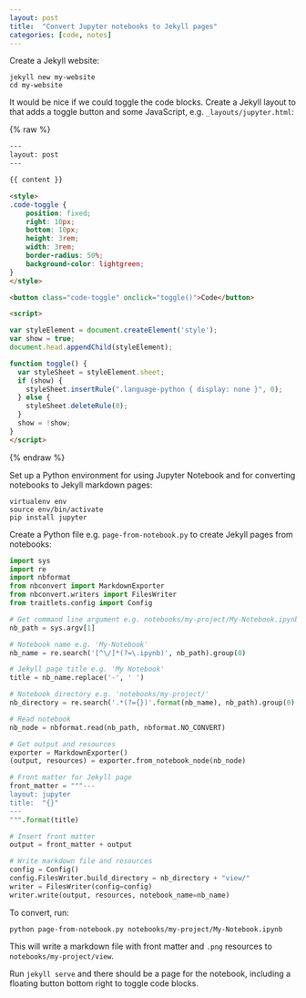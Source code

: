 ```yaml
---
layout: post
title:  "Convert Jupyter notebooks to Jekyll pages"
categories: [code, notes]
---
```


Create a Jekyll website:

```
jekyll new my-website
cd my-website
```

It would be nice if we could toggle the code blocks. Create a Jekyll layout to that adds a toggle button and some JavaScript, e.g. `_layouts/jupyter.html`:

{% raw %}
```html
---
layout: post
---

{{ content }}

<style>
.code-toggle {
    position: fixed;
    right: 10px;
    bottom: 10px;
    height: 3rem;
    width: 3rem;
    border-radius: 50%;
    background-color: lightgreen;
}
</style>

<button class="code-toggle" onclick="toggle()">Code</button>

<script>

var styleElement = document.createElement('style');
var show = true;
document.head.appendChild(styleElement);

function toggle() {
  var styleSheet = styleElement.sheet;
  if (show) {
    styleSheet.insertRule(".language-python { display: none }", 0);
  } else {
    styleSheet.deleteRule(0);
  }
  show = !show;
}
</script>
```
{% endraw %}

Set up a Python environment for using Jupyter Notebook and for converting notebooks to Jekyll markdown pages:

```
virtualenv env
source env/bin/activate
pip install jupyter
```

Create a Python file e.g. `page-from-notebook.py` to create Jekyll pages from notebooks:

```python
import sys
import re
import nbformat
from nbconvert import MarkdownExporter
from nbconvert.writers import FilesWriter
from traitlets.config import Config

# Get command line argument e.g. notebooks/my-project/My-Notebook.ipynb
nb_path = sys.argv[1]

# Notebook name e.g. 'My-Notebook'
nb_name = re.search('[^\/]*(?=\.ipynb)', nb_path).group(0)

# Jekyll page title e.g. 'My Notebook'
title = nb_name.replace('-', ' ')

# Notebook directory e.g. 'notebooks/my-project/'
nb_directory = re.search('.*(?={})'.format(nb_name), nb_path).group(0)

# Read notebook
nb_node = nbformat.read(nb_path, nbformat.NO_CONVERT)

# Get output and resources
exporter = MarkdownExporter()
(output, resources) = exporter.from_notebook_node(nb_node)

# Front matter for Jekyll page
front_matter = """---
layout: jupyter
title:  "{}"
---
""".format(title)

# Insert front matter
output = front_matter + output

# Write markdown file and resources
config = Config()
config.FilesWriter.build_directory = nb_directory + "view/"
writer = FilesWriter(config=config)
writer.write(output, resources, notebook_name=nb_name)
```

To convert, run:

```
python page-from-notebook.py notebooks/my-project/My-Notebook.ipynb
```

This will write a markdown file with front matter and `.png` resources to `notebooks/my-project/view`.

Run `jekyll serve` and there should be a page for the notebook, including a floating button bottom right to toggle code blocks.

